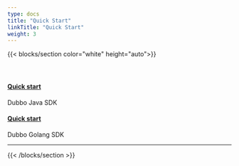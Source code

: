 ```yaml
---
type: docs
title: "Quick Start"
linkTitle: "Quick Start"
weight: 3
---
```


{{< blocks/section color="white" height="auto">}}
<div class="td-content list-page">
    <div class="lead"></div><header class="article-meta">
    </header><div class="row">
    <div class="col-sm col-md-6 mb-4 mb-md-0">
        <div class="h-100 card shadow" href="#">
            <div class="card-body">
                <h4 class="card-title">
                    <a href="https://dubbo.apache.org/en/java-sdk/v3.x/quick-start">Quick start</a>
                </h4>
                <p>Dubbo Java SDK</p>
            </div>
        </div>
    </div>
    <div class="col-sm col-md-6 mb-4 mb-md-0">
        <div class="h-100 card shadow">
            <div class="card-body">
                <h4 class="card-title">
                    <a href="https://dubbo.apache.org/en/golang-sdk/quick-start/">Quick start</a>
                </h4>
                <p>Dubbo Golang SDK</p>
            </div>
        </div>
    </div>
    
</div>
<hr>
</div>

{{< /blocks/section >}}

